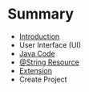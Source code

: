 # Summary

* [Introduction](README.md)
* User Interface (UI)
* [Java Code](java_code.md)
* [@String Resource](string_resource.md)
* [Extension](extension.md)
* Create Project

